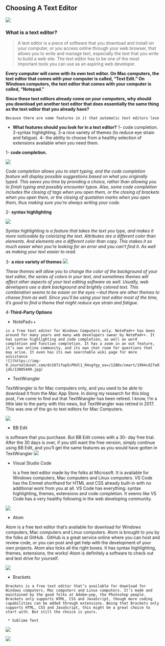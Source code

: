 ## Choosing A Text Editor
![](https://pimylifeup.com/wp-content/uploads/2020/08/nano-text-editor-guide-Thumbnail-NoWM.png)


### What is a text editor?
> A text editor is a piece of software that you download and install on your computer, or you access online through your web browser, that allows you to write and manage text, especially the text that you write to build a web site. The text editor has to be one of the most important tools you can use as an aspiring web developer.




**Every computer will come with its own text editor. On Mac computers, the text editor that comes with your computer is called, “Text Edit.” On Windows computers, the text editor that comes with your computer is called, “Notepad.”**

**Since these text editors already come on your computers, why should you download yet another text editor that does essentially the same thing as the text editor that you already have?**

```Because there are some features in it that automatic text editors lose```


* **What features should you look for in a text editor?**
  1- code completion.
  2-syntax highlighting.
  3-a nice variety of themes (to reduce eye strain and fatigue).
  4- the ability to choose from a healthy selection of extensions available when you need them.



1- **code completion.**
 
 ![](https://code.visualstudio.com/assets/docs/editor/intellisense/intellisense.gif)

 _Code completion allows you to start typing, and the code completion feature will display possible suggestions based on what you originally typed. This saves you time by providing a choice, rather than allowing you to finish typing and possibly encounter typos.
Also, some code completion includes the closing of tags when you open them, or the closing of brackets when you open them, or the closing of quotation marks when you open them, thus making sure you’re always writing your code._


2- **syntax highlighting**
   
   ![](https://i.stack.imgur.com/D89R0.png)

_Syntax highlighting is a feature that takes the text you type, and makes it more noticeable by colorizing the text. Attributes are a different color than elements. And elements are a different color than copy. This makes it so much easier when you’re looking for an error and you can’t find it. As well as making your text easier to read._


3- **a nice variety of themes**
  ![](https://nova.app/images/en/interface/3.png)

_These themes will allow you to change the color of the background of your text editor, the series of colors in your text, and sometimes themes will affect other aspects of your text editing software as well. Usually, web developers use a dark background and brightly colored text. This combination seems to be easier on the eyes —but there are other themes to choose from as well. Since you’ll be using your text editor most of the time, it’s good to find a theme that might reduce eye strain and fatigue._

4-**Third-Party Options**
    
     
   * NotePad++

    is a free text editor for Windows Computers only. NotePad++ has been around for many years and many web developers swear by NotePad++. It has syntax highlighting and code completion, as well as word completion and function completion. It has a zoom in an out feature, it’s own online community, and its own chat room for questions that may arise. It even has its own searchable wiki page for more assistance
    ![](https://img-0.journaldunet.com/dcS87ifop5cPKUl1_R4xgYgy_eo=/1280x/smart/1994cd27a91742a18a463bea63410272/ccmcms-jdn/13805440.jpg)
  
   * TextWrangler

   TextWrangler is for Mac computers only, and you used to be able to download it from the Mac App Store. In doing my research for this blog post, I’ve come to find out that TextWrangler has been retired. I know, I’m a little late to the party with this news, but TextWrangler was retired in 2017. This was one of the go-to text editors for Mac Computers.

![](https://jenseign.com/html/wp-content/uploads/2016/08/TextWrangler-5.5-1-icon-1000-1.png)

  
  * BB Edit 

   is software that you purchase. But BB Edit comes with a 30- day free trial. After the 30 days is over, if you still want the free version, simply continue using BB Edit, and you’ll get the same features as you would have gotten in TextWrangler
  ![](https://is5-ssl.mzstatic.com/image/thumb/Purple114/v4/f4/1d/0b/f41d0b7e-effb-df69-2e24-d3af9aaebff0/BBEditApplication.png/1200x630bb.png)


  * Visual Studio Code
   
    is a free text editor made by the folks at Microsoft. It is available for Windows computers, Mac computers and Linux computers. VS Code has the Emmet shorthand for HTML and CSS already built-in with no additional work from you at all. VS Code has everything: syntax highlighting, themes, extensions and code completion. It seems like VS Code has a very healthy following in the web developing community.

  ![](https://miro.medium.com/max/400/1*aj0kIWPyQQzht3rlYDPMmQ.jpeg)

  * Atom
   
   Atom is a free text editor that’s available for download for Windows computers, Mac computers and Linux computers. Atom is brought to you by the folks at GitHub . GitHub is a great service online where you can host and review code, or you can post and get help with the development of your own projects. Atom also ticks all the right boxes. It has syntax highlighting, themes, extensions, the works! Atom is definitely a software to check out and test drive for yourself.

   ![](https://cdn.tgdd.vn/GameApp/4/234310/Screentshots/tai-atom-editor-phan-mem-soan-thao-code-ma-nguon-mo-logo-17-01-2021.png)

   * Brackets
    
    Brackets is a free text editor that’s available for download for Windows computers, Mac computers and Linux computers. It’s made and maintained by the good folks at Adobe—yep, the Photoshop people. Brackets only supports HTML, CSS and JavaScript, though more coding capabilities can be added through extensions. Being that Brackets only supports HTML, CSS and JavaScript, this might be a great choice to start with. But still the choice is yours.

     * Sublime Text
      
      
   ![](https://i.pinimg.com/originals/fb/94/d9/fb94d9033b7cb1fa4f4dfb96611b4baa.png)

    
   ![](https://www.sublimetext.com/images/og.png)